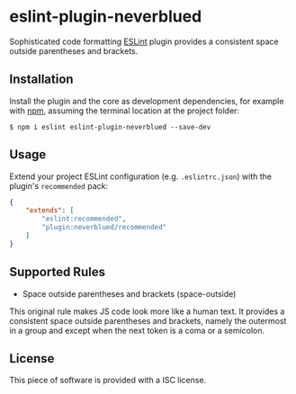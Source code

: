 # eslint-plugin-neverblued

Sophisticated code formatting [ESLint](http://eslint.org) plugin
provides a consistent space outside parentheses and brackets.

## Installation

Install the plugin and the core as development dependencies,
for example with [npm](https://www.npmjs.com/),
assuming the terminal location at the project folder:

```
$ npm i eslint eslint-plugin-neverblued --save-dev
```

## Usage

Extend your project ESLint configuration (e.g. `.eslintrc.json`)
with the plugin's ```recommended``` pack:

```json
{
    "extends": [
        "eslint:recommended",
        "plugin:neverblued/recommended"
    ]
}
```

## Supported Rules

* Space outside parentheses and brackets (space-outside)

This original rule makes JS code look more like a human text.
It provides a consistent space outside parentheses and brackets,
namely the outermost in a group
and except when the next token is a coma or a semicolon.

## License

This piece of software is provided with a ISC license.
